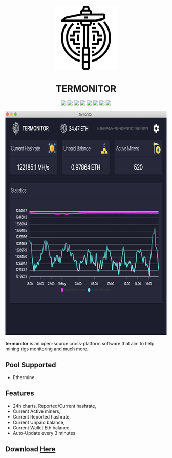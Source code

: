 <p align="center">
    <img src="./src/img/termonitorB.svg"
        height="200">
    <h1 align="center">TERMONITOR</h1>
</p>

<p align="center">
<a href="https://opensource.org/licenses/MIT" alt="License">
  <img src="https://img.shields.io/badge/License-MIT-yellow.svg" /></a>
<a href="https://travis-ci.org/MaximeAubanel/termonitor" alt="Build">
  <img src="https://travis-ci.org/MaximeAubanel/termonitor.svg?branch=master" /></a>
<a href="https://codebeat.co/projects/github-com-maximeaubanel-termonitor-master" alt="CodeGPA">
  <img src="https://codebeat.co/badges/370b2558-c0d1-40d7-b630-5d5088103bb4" /></a>
<a href="https://david-dm.org/MaximeAubanel/termonitor" alt="Dependencies">
  <img src="https://david-dm.org/MaximeAubanel/termonitor.svg" /></a>
<a href="https://img.shields.io/github/commit-activity/m/MaximeAubanel/termonitor.svg" alt="Commit">
  <img src="https://img.shields.io/github/commit-activity/m/MaximeAubanel/termonitor.svg" /></a>
<a href="https://img.shields.io/github/issues/MaximeAubanel/termonitor.svg" alt="Issues">
  <img src="https://img.shields.io/github/issues/MaximeAubanel/termonitor.svg" /></a>
<a href="https://github.com/MaximeAubanel/termonitor/stargazers" alt="Stars">
  <img src="https://img.shields.io/github/stars/MaximeAubanel/termonitor.svg?style=social" /></a>
<a href="https://github.com/MaximeAubanel/termonitor" alt="Love">
  <img src="https://img.shields.io/badge/made%20with-LOVE-brightgreen.svg?style=flat&logo=Javascript" /></a>
</p>

<p align="center">
    <img src="./src/img/screenshot.png"
        height="700">
</p>

**termonitor** is an open-source cross-platform software that aim to help mining rigs monitoring and much more.

## Pool Supported
* Ethermine

## Features
* 24h charts, Reported/Current hashrate,
* Current Active miners,
* Current Reported hashrate,
* Current Unpaid balance,
* Current Wallet Eth balance,
* Auto-Update every 3 minutes

## Download [Here](https://github.com/MaximeAubanel/termonitor/releases)
